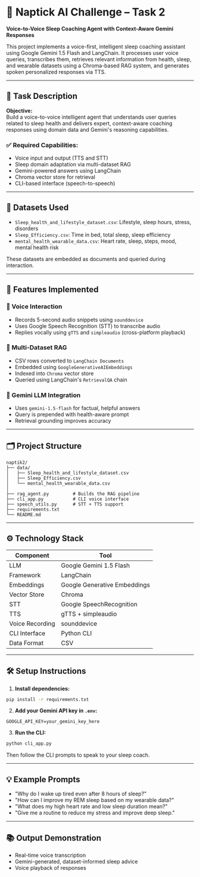 
# 🧠 Naptick AI Challenge – Task 2  
**Voice-to-Voice Sleep Coaching Agent with Context-Aware Gemini Responses**

This project implements a voice-first, intelligent sleep coaching assistant using Google Gemini 1.5 Flash and LangChain. It processes user voice queries, transcribes them, retrieves relevant information from health, sleep, and wearable datasets using a Chroma-based RAG system, and generates spoken personalized responses via TTS.

---

## 🎯 Task Description

**Objective:**  
Build a voice-to-voice intelligent agent that understands user queries related to sleep health and delivers expert, context-aware coaching responses using domain data and Gemini's reasoning capabilities.

### ✅ Required Capabilities:
- Voice input and output (TTS and STT)
- Sleep domain adaptation via multi-dataset RAG
- Gemini-powered answers using LangChain
- Chroma vector store for retrieval
- CLI-based interface (speech-to-speech)

---

## 🧩 Datasets Used

- `Sleep_health_and_lifestyle_dataset.csv`: Lifestyle, sleep hours, stress, disorders
- `Sleep_Efficiency.csv`: Time in bed, total sleep, sleep efficiency
- `mental_health_wearable_data.csv`: Heart rate, sleep, steps, mood, mental health risk

These datasets are embedded as documents and queried during interaction.

---

## 🔧 Features Implemented

### 🎤 Voice Interaction
- Records 5-second audio snippets using `sounddevice`
- Uses Google Speech Recognition (STT) to transcribe audio
- Replies vocally using `gTTS` and `simpleaudio` (cross-platform playback)

### 📁 Multi-Dataset RAG
- CSV rows converted to `LangChain Documents`
- Embedded using `GoogleGenerativeAIEmbeddings`
- Indexed into `Chroma` vector store
- Queried using LangChain's `RetrievalQA` chain

### 🤖 Gemini LLM Integration
- Uses `gemini-1.5-flash` for factual, helpful answers
- Query is prepended with health-aware prompt
- Retrieval grounding improves accuracy

---

## 🗂 Project Structure

```
naptik2/
├── data/
│   ├── Sleep_health_and_lifestyle_dataset.csv
│   ├── Sleep_Efficiency.csv
│   └── mental_health_wearable_data.csv
│
├── rag_agent.py         # Builds the RAG pipeline
├── cli_app.py           # CLI voice interface
├── speech_utils.py      # STT + TTS support
├── requirements.txt
└── README.md
```

---

## ⚙️ Technology Stack

| Component         | Tool                         |
|-------------------|------------------------------|
| LLM               | Google Gemini 1.5 Flash      |
| Framework         | LangChain                    |
| Embeddings        | Google Generative Embeddings |
| Vector Store      | Chroma                       |
| STT               | Google SpeechRecognition     |
| TTS               | gTTS + simpleaudio           |
| Voice Recording   | sounddevice                  |
| CLI Interface     | Python CLI                   |
| Data Format       | CSV                          |

---

## 🛠 Setup Instructions

1. **Install dependencies:**

```bash
pip install -r requirements.txt
```

2. **Add your Gemini API key in `.env`:**

```env
GOOGLE_API_KEY=your_gemini_key_here
```

3. **Run the CLI:**

```bash
python cli_app.py
```

Then follow the CLI prompts to speak to your sleep coach.

---

## 💡 Example Prompts

- "Why do I wake up tired even after 8 hours of sleep?"
- "How can I improve my REM sleep based on my wearable data?"
- "What does my high heart rate and low sleep duration mean?"
- "Give me a routine to reduce my stress and improve deep sleep."

---

## 📚 Output Demonstration

- Real-time voice transcription
- Gemini-generated, dataset-informed sleep advice
- Voice playback of responses

